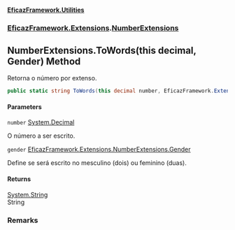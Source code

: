 #### [EficazFramework.Utilities](EficazFrameworkUtilities.md 'EficazFramework Utilities')
### [EficazFramework.Extensions](EficazFrameworkUtilities.md#EficazFramework.Extensions 'EficazFramework.Extensions').[NumberExtensions](NumberExtensions.md 'EficazFramework.Extensions.NumberExtensions')

## NumberExtensions.ToWords(this decimal, Gender) Method

Retorna o número por extenso.

```csharp
public static string ToWords(this decimal number, EficazFramework.Extensions.NumberExtensions.Gender gender=EficazFramework.Extensions.NumberExtensions.Gender.Masculino);
```
#### Parameters

<a name='EficazFramework.Extensions.NumberExtensions.ToWords(thisdecimal,EficazFramework.Extensions.NumberExtensions.Gender).number'></a>

`number` [System.Decimal](https://docs.microsoft.com/en-us/dotnet/api/System.Decimal 'System.Decimal')

O número a ser escrito.

<a name='EficazFramework.Extensions.NumberExtensions.ToWords(thisdecimal,EficazFramework.Extensions.NumberExtensions.Gender).gender'></a>

`gender` [EficazFramework.Extensions.NumberExtensions.Gender](https://docs.microsoft.com/en-us/dotnet/api/EficazFramework.Extensions.NumberExtensions.Gender 'EficazFramework.Extensions.NumberExtensions.Gender')

Define se será escrito no mesculino (dois) ou feminino (duas).

#### Returns
[System.String](https://docs.microsoft.com/en-us/dotnet/api/System.String 'System.String')  
String

### Remarks